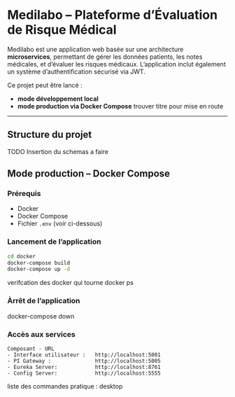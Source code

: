 # Medilabo – Plateforme d’Évaluation de Risque Médical

Medilabo est une application web basée sur une architecture **microservices**, permettant de gérer les données patients, les notes médicales, et d’évaluer les risques médicaux. L’application inclut également un système d’authentification sécurisé via JWT.

Ce projet peut être lancé :
- **mode développement local**
- **mode production via Docker Compose**
trouver titre pour mise en route 
---

## Structure du projet

TODO Insertion du schemas a faire 



## Mode production – Docker Compose

### Prérequis

- Docker
- Docker Compose
- Fichier `.env` (voir ci-dessous)

### Lancement de l’application

```bash
cd docker
docker-compose build 
docker-compose up -d
```
verifcation des docker qui tourne docker ps

### Àrrêt de l’application
docker-compose down

### Accès aux services

    Composant - URL
    - Interface utilisateur :	http://localhost:5001
    - PI Gateway :  	        http://localhost:5005
    - Eureka Server: 	        http://localhost:8761
    - Config Server: 	        http://localhost:5555



liste des commandes pratique : desktop

